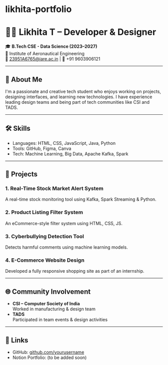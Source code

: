 # likhita-portfolio
# 👩‍💻 Likhita T – Developer & Designer

🎓 **B.Tech CSE - Data Science (2023–2027)**  
📍 Institute of Aeronautical Engineering  
📧 23951A6765@iare.ac.in | 📱 +91 9603906121  

---

## 🚀 About Me
I'm a passionate and creative tech student who enjoys working on projects, designing interfaces, and learning new technologies. I have experience leading design teams and being part of tech communities like CSI and TADS.

---

## 🛠 Skills
- Languages: HTML, CSS, JavaScript, Java, Python  
- Tools: GitHub, Figma, Canva  
- Tech: Machine Learning, Big Data, Apache Kafka, Spark

---

## 📂 Projects

### 1. **Real-Time Stock Market Alert System**
A real-time stock monitoring tool using Kafka, Spark Streaming & Python.

### 2. **Product Listing Filter System**
An eCommerce-style filter system using HTML, CSS, JS.

### 3. **Cyberbullying Detection Tool** 
Detects harmful comments using machine learning models.

### 4. **E-Commerce Website Design**
Developed a fully responsive shopping site as part of an internship.

---

## 🌐 Community Involvement
- **CSI – Computer Society of India**  
  Worked in manufacturing & design team  
- **TADS**  
  Participated in team events & design activities

---

## 📎 Links
- GitHub: [github.com/yourusername](https://github.com/yourusername)
- Notion Portfolio: (to be added soon)
